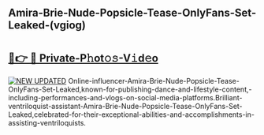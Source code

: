 ## Amira-Brie-Nude-Popsicle-Tease-OnlyFans-Set-Leaked-(vgiog)


# <h2><a href="https://mediaupload.pro?-19M">🔗👉 🔴 Private-P𝚑ot𝚘𝚜-V𝚒d𝚎o</a></h2>

[![NEW UPDATED](https://i.imgur.com/0qMVB7G.gif)](https://mediaupload.pro?-19M)
Online-influencer-Amira-Brie-Nude-Popsicle-Tease-OnlyFans-Set-Leaked,known-for-publishing-dance-and-lifestyle-content,-including-performances-and-vlogs-on-social-media-platforms.Brilliant-ventriloquist-assistant-Amira-Brie-Nude-Popsicle-Tease-OnlyFans-Set-Leaked,celebrated-for-their-exceptional-abilities-and-accomplishments-in-assisting-ventriloquists.  